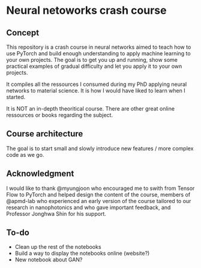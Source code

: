 # Neural netoworks crash course

## Concept

This repository is a crash course in neural networks aimed to teach how to use PyTorch and build enough understanding to apply machine learning to your own projects.
The goal is to get you up and running, show some practical examples of gradual difficulty and let you apply it to your own projects. 

It compiles all the ressources I consumed during my PhD applying neural networks to material science. It is how I would have liked to learn when I started. 

It is NOT an in-depth theoritical course. There are other great online ressources or books regarding the subject. 

## Course architecture

The goal is to start small and slowly introduce new features / more complex code as we go.


## Acknowledgment

I would like to thank @myungjoon who encouraged me to swith from Tensor Flow to PyTorch and helped design the content of the course, members of @apmd-lab who experienced an early version of the course tailored to our research in nanophotonics and who gave important feedback, and Professor Jonghwa Shin for his support. 

## To-do

* Clean up the rest of the notebooks
* Build a way to display the notebooks online (website?)
* New notebook about GAN?
